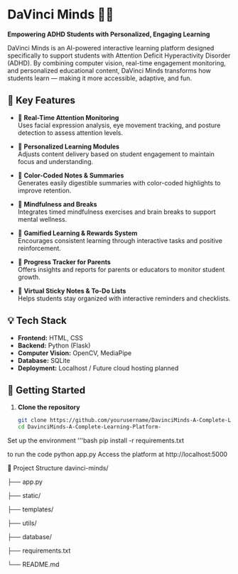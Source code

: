 # DaVinci Minds 🎨🧠  
**Empowering ADHD Students with Personalized, Engaging Learning**

DaVinci Minds is an AI-powered interactive learning platform designed specifically to support students with Attention Deficit Hyperactivity Disorder (ADHD). By combining computer vision, real-time engagement monitoring, and personalized educational content, DaVinci Minds transforms how students learn — making it more accessible, adaptive, and fun.

## 🌟 Key Features

- 🎯 **Real-Time Attention Monitoring**  
  Uses facial expression analysis, eye movement tracking, and posture detection to assess attention levels.

- 🧩 **Personalized Learning Modules**  
  Adjusts content delivery based on student engagement to maintain focus and understanding.

- 📝 **Color-Coded Notes & Summaries**  
  Generates easily digestible summaries with color-coded highlights to improve retention.

- 🧘 **Mindfulness and Breaks**  
  Integrates timed mindfulness exercises and brain breaks to support mental wellness.

- 🧠 **Gamified Learning & Rewards System**  
  Encourages consistent learning through interactive tasks and positive reinforcement.

- 🧾 **Progress Tracker for Parents**  
  Offers insights and reports for parents or educators to monitor student growth.

- 📌 **Virtual Sticky Notes & To-Do Lists**  
  Helps students stay organized with interactive reminders and checklists.

## 💡 Tech Stack

- **Frontend:** HTML, CSS  
- **Backend:** Python (Flask)  
- **Computer Vision:** OpenCV, MediaPipe  
- **Database:** SQLite  
- **Deployment:** Localhost / Future cloud hosting planned

## 🚀 Getting Started

1. **Clone the repository**
   ```bash
   git clone https://github.com/yourusername/DavinciMinds-A-Complete-Learning-Platform-.git
   cd DavinciMinds-A-Complete-Learning-Platform-

Set up the environment
'''bash
 pip install -r requirements.txt

to run the code
python app.py
Access the platform at http://localhost:5000

📁 Project Structure
davinci-minds/

├── app.py

├── static/

├── templates/

├── utils/

├── database/

├── requirements.txt

└── README.md

